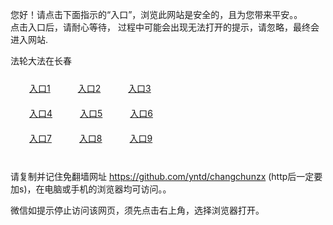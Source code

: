 您好！请点击下面指示的“入口”，浏览此网站是安全的，且为您带来平安。。 <br/>
点击入口后，请耐心等待， 过程中可能会出现无法打开的提示，请忽略，最终会进入网站. </br>

法轮大法在长春<br/>
<div style="padding:10px"><a style="margin:20px" target="_blank" href="https://d1amea2st2yy71.cloudfront.net/2Qpsp?rngmltpf" id="ccLink1" rel="nofollow">入口1</a> <a target="_blank" style="margin:20px" href="https://d2fxjl1umz54q8.cloudfront.net/2Qpsp?tpdqeg" id="ccLink2" rel="nofollow">入口2</a> <a style="margin:20px" target="_blank" href="https://d2dhb6fjf6sund.cloudfront.net/2Qpsp?ucngva" id="ccLink3" rel="nofollow">入口3</a></div>

<div style="padding:10px" ><a style="margin:20px" target="_blank" href="https://d1amea2st2yy71.cloudfront.net/2Qpsp?rngmltpf" id="ccLink4" rel="nofollow">入口4</a> <a style="margin:20px" href="https://d2fxjl1umz54q8.cloudfront.net/2Qpsp?tpdqeg" target="_blank" id="ccLink5" rel="nofollow">入口5</a> <a style="margin:20px" href="https://d2dhb6fjf6sund.cloudfront.net/2Qpsp?ucngva" target="_blank" id="ccLink6" rel="nofollow">入口6</a></div>

<div style="padding:10px"><a style="margin:20px" target="_blank" href="https://d1amea2st2yy71.cloudfront.net/2Qpsp?rngmltpf" id="ccLink7" rel="nofollow">入口7</a> <a style="margin:20px" href="https://d2fxjl1umz54q8.cloudfront.net/2Qpsp?tpdqeg" target="_blank" id="ccLink8" rel="nofollow">入口8</a> <a style="margin:20px" target="_blank" href="https://d2dhb6fjf6sund.cloudfront.net/2Qpsp?ucngva" id="ccLink9" rel="nofollow">入口9</a></div>

<br/>



请复制并记住免翻墙网址 https://github.com/yntd/changchunzx (http后一定要加s)，在电脑或手机的浏览器均可访问。。<br/>

微信如提示停止访问该网页，须先点击右上角，选择浏览器打开。
